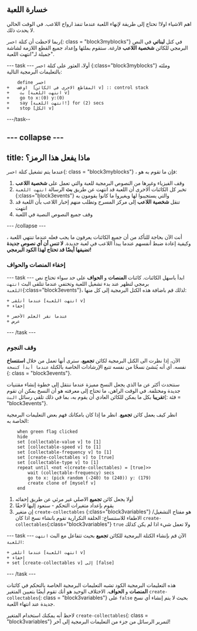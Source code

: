 ## خسارة اللعبة

اهم الاشياء اولا! تحتاج إلى طريقة لإنهاء اللعبة عندما تنفذ ارواح اللاعب. في الوقت الحالي لا يحدث ذلك.

ربما لاحظت أن كتلة `اخسر`{: class = "block3myblocks"} في كتل **لبناتي** في النص البرمجي للكائن **شخصية اللاعب** فارغة. ستقوم بملئها وإعداد جميع القطع اللازمة لشاشة جميلة لـ"انتهت اللعبة".

\--- task \--- أولا، العثور على كتلة `اخسر` {:class="block3myblocks"} وملئه بالتعليمات البرمجية التالية:

```blocks3
    define اخسر
+   اوقف  [المقاطع الاخرى في الكائن v] :: control stack
+    بث [انتهت اللعبة v]
+    go to x:(0) y:(0)
+    say [انتهت اللعبة!] for (2) secs
+    stop [الكل v]
```

\---/task--

## \--- collapse \---

## title: ماذا يفعل هذا الرمز؟

عندما يتم تشغيل كتلة `اخسر`{: class = "block3myblocks"} ، فإن ما تقوم به هو:

1. وقف الفيزياء وغيرها من النصوص البرمجية للعبة والتي تعمل على **شخصية اللاعب**
2. تخبر كل الكائنات ألاخرى أن اللعبة قد انتهت عن طريق **بث** الرسالة `انتهت اللعبة` {:class="block3events"} والتي يستجيبوا لها ويغيروا ما كانوا يقومون به
3. تنقل **شخصية اللاعب** إلى مركز المسرح وتطلب منهم إخبار اللاعب بأن اللعبة قد انتهت
4. وقف جميع النصوص النصية في اللعبة

\--- /collapse \---

أنت الآن بحاجة للتأكد من أن جميع الكائنات يعرفون ما يجب فعله عندما تنتهي اللعبة ، وكيفية إعادة ضبط أنفسهم عندما يبدأ اللاعب في لعبة جديدة. **لا تنس أن أي نصوص جديدة تضيفها أيضًا قد تحتاج لهذا الكود البرمجي!**

### إخفاء المنصات والحواف

\--- task \--- ابدأ باسهل الكائنات. كائنات **المنصات** و **الحواف** على حد سواء تحتاج نص برمجي لتظهر عند بدء تشغيل اللعبة وتختفي عندما تتلقى البث `انتهت اللعبة`{:class="block3events"}، لذلك قم باضافة هذه الكتل البرمجية إلى كل منها:

```blocks3
+ عندما أتلقى [انتهت اللعبة v]
+ إخفاء
```

```blocks3
+ عندما نقر العلم الأخضر
+ عرض
```

\--- /task \---

### وقف النجوم

الآن، إذا نظرت الى الكتل البرمجية لكائن **تجميع**، سترى أنها تعمل من خلال **استنساخ** نفسه. أي أنه يُنشئ نسخًا من نفسه تتبع الإرشادات الخاصة بالكتلة `عندما أبدأ كنسخة `{: class = "block3events"}.

سنتحدث أكثر عن ما الذي يجعل النسخ مميزة عندما ننتقل إلى خطوة إنشاء مقتنيات جديدة ومختلفة. في الوقت الراهن، ما تحتاج إلى معرفته هو أن النسخ يمكن ان تقوم **تقريبا** بكل ما يمكن للكائن العادي أن يقوم به، بما في ذلك تلقي رسائل `البث`{: فئة = "block3events"}.

انظر كيف يعمل كائن **تجميع**. انظر ما إذا كان بامكانك فهم بعض التعليمات البرمجية الخاصة به:

```blocks3
    when green flag clicked
    hide
    set [collectable-value v] to [1]
    set [collectable-speed v] to [1]
    set [collectable-frequency v] to [1]
    set [create-collectables v] to [true]
    set [collectable-type v] to [1]
    repeat until <not <(create-collectables) = [true]>>
        wait (collectable-frequency) secs
        go to x: (pick random (-240) to (240)) y: (179)
        create clone of [myself v]
    end
```

1. أولا يجعل كائن **تجميع** الاصلي غير مرئي عن طريق إخفائه
2. يقوم بإعداد متغيرات التحكم - سنعود إليها لاحقًا
3. إن متغير `create-collectables` {:class="block3variables"} هو مفتاح التشغيل/الاطفاء للاستنساخ: الحلقة التكرارية تقوم بانشاء نسخ اذا كان `create-collectables`{:class="block3variables"} `true` ولا تعمل شيء اذا لم يكن كذلك

\--- task \--- الآن قم بإنشاء الكتلة البرمجية للكائن **تجميع** بحيث تتفاعل مع البث `انتهت اللعبة`:

```blocks3
+ عندما أتلقى [انتهت اللعبة v]
+ إخفاء
+ set [create-collectables v] إلى [false]
```

\--- /task \---

هذه التعليمات البرمجية الكود تشبه التعليمات البرمجية الخاصة بالتحكم في كائنات **المنصات** و **الحواف**. الاختلاف الوحيد هو أنك تقوم أيضًا بتعيين المتغير `create-collectables`{: class = "block3variables"} على `false` بحيث لا يتم إنشاء أي نسخ جديدة عند انتهاء اللعبة.

لاحظ أنه يمكنك استخدام المتغير `create-collectables`{: class = "block3variables"} لتمرير الرسائل من جزء من التعليمات البرمجية إلى آخر!